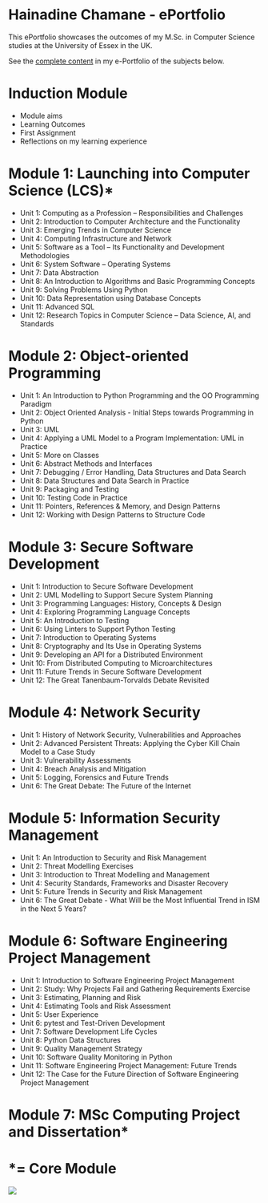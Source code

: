 # Hainadine Chamane - ePortfolio

This ePortfolio showcases the outcomes of my M.Sc. in Computer Science studies at the University of Essex in the UK.

See the [complete content](https://hchamane.github.io/essex.html) in my e-Portfolio of the subjects below.

# Induction Module
- Module aims
- Learning Outcomes
- First Assignment
- Reflections on my learning experience

# Module 1: Launching into Computer Science (LCS)*

  - Unit 1: Computing as a Profession – Responsibilities and Challenges
  - Unit 2: Introduction to Computer Architecture and the Functionality
  - Unit 3: Emerging Trends in Computer Science
  - Unit 4: Computing Infrastructure and Network
  - Unit 5: Software as a Tool – Its Functionality and Development Methodologies
  - Unit 6: System Software – Operating Systems
  - Unit 7: Data Abstraction
  - Unit 8: An Introduction to Algorithms and Basic Programming Concepts
  - Unit 9: Solving Problems Using Python
  - Unit 10: Data Representation using Database Concepts
  - Unit 11: Advanced SQL
  - Unit 12: Research Topics in Computer Science – Data Science, AI, and Standards

# Module 2: Object-oriented Programming
  - Unit 1: An Introduction to Python Programming and the OO Programming Paradigm
  - Unit 2: Object Oriented Analysis - Initial Steps towards Programming in Python
  - Unit 3: UML
  - Unit 4: Applying a UML Model to a Program Implementation: UML in Practice
  - Unit 5: More on Classes
  - Unit 6: Abstract Methods and Interfaces
  - Unit 7: Debugging / Error Handling, Data Structures and Data Search
  - Unit 8: Data Structures and Data Search in Practice
  - Unit 9: Packaging and Testing
  - Unit 10: Testing Code in Practice
  - Unit 11: Pointers, References & Memory, and Design Patterns
  - Unit 12: Working with Design Patterns to Structure Code

# Module 3: Secure Software Development
  - Unit 1: Introduction to Secure Software Development
  - Unit 2: UML Modelling to Support Secure System Planning
  - Unit 3: Programming Languages: History, Concepts & Design
  - Unit 4: Exploring Programming Language Concepts
  - Unit 5: An Introduction to Testing
  - Unit 6: Using Linters to Support Python Testing
  - Unit 7: Introduction to Operating Systems
  - Unit 8: Cryptography and Its Use in Operating Systems
  - Unit 9: Developing an API for a Distributed Environment
  - Unit 10: From Distributed Computing to Microarchitectures
  - Unit 11: Future Trends in Secure Software Development
  - Unit 12: The Great Tanenbaum-Torvalds Debate Revisited

# Module 4: Network Security
  - Unit 1: History of Network Security, Vulnerabilities and Approaches
  - Unit 2: Advanced Persistent Threats: Applying the Cyber Kill Chain Model to a Case Study
  - Unit 3: Vulnerability Assessments
  - Unit 4: Breach Analysis and Mitigation
  - Unit 5: Logging, Forensics and Future Trends
  - Unit 6: The Great Debate: The Future of the Internet

# Module 5: Information Security Management
  - Unit 1: An Introduction to Security and Risk Management
  - Unit 2: Threat Modelling Exercises
  - Unit 3: Introduction to Threat Modelling and Management
  - Unit 4: Security Standards, Frameworks and Disaster Recovery
  - Unit 5: Future Trends in Security and Risk Management
  - Unit 6: The Great Debate - What Will be the Most Influential Trend in ISM in the Next 5 Years?

# Module 6: Software Engineering Project Management
  - Unit 1: Introduction to Software Engineering Project Management
  - Unit 2: Study: Why Projects Fail and Gathering Requirements Exercise
  - Unit 3: Estimating, Planning and Risk
  - Unit 4: Estimating Tools and Risk Assessment
  - Unit 5: User Experience
  - Unit 6: pytest and Test-Driven Development
  - Unit 7: Software Development Life Cycles
  - Unit 8: Python Data Structures
  - Unit 9: Quality Management Strategy
  - Unit 10: Software Quality Monitoring in Python
  - Unit 11: Software Engineering Project Management: Future Trends
  - Unit 12: The Case for the Future Direction of Software Engineering Project Management
    
# Module 7: MSc Computing Project and Dissertation*


# *= Core Module


![](https://hit.yhype.me/github/profile?user_id=47830937)
